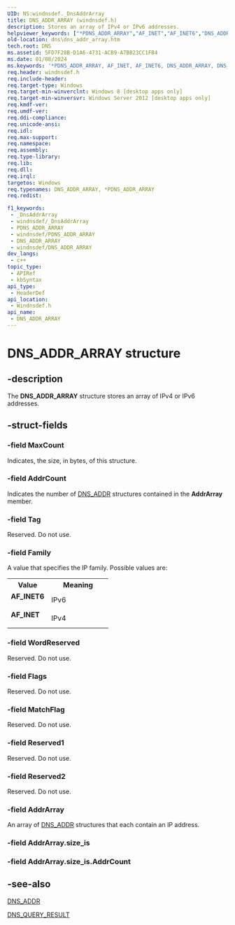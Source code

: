 ```yaml
---
UID: NS:windnsdef._DnsAddrArray
title: DNS_ADDR_ARRAY (windnsdef.h)
description: Stores an array of IPv4 or IPv6 addresses.
helpviewer_keywords: ["*PDNS_ADDR_ARRAY","AF_INET","AF_INET6","DNS_ADDR_ARRAY","DNS_ADDR_ARRAY structure [DNS]","PDNS_ADDR_ARRAY","PDNS_ADDR_ARRAY structure pointer [DNS]","dns.dns_addr_array","windnsdef/DNS_ADDR_ARRAY","windnsdef/PDNS_ADDR_ARRAY"]
old-location: dns\dns_addr_array.htm
tech.root: DNS
ms.assetid: 5FD7F28B-D1A6-4731-ACB9-A7BB23CC1FB4
ms.date: 01/08/2024
ms.keywords: '*PDNS_ADDR_ARRAY, AF_INET, AF_INET6, DNS_ADDR_ARRAY, DNS_ADDR_ARRAY structure [DNS], PDNS_ADDR_ARRAY, PDNS_ADDR_ARRAY structure pointer [DNS], dns.dns_addr_array, windnsdef/DNS_ADDR_ARRAY, windnsdef/PDNS_ADDR_ARRAY'
req.header: windnsdef.h
req.include-header: 
req.target-type: Windows
req.target-min-winverclnt: Windows 8 [desktop apps only]
req.target-min-winversvr: Windows Server 2012 [desktop apps only]
req.kmdf-ver: 
req.umdf-ver: 
req.ddi-compliance: 
req.unicode-ansi: 
req.idl: 
req.max-support: 
req.namespace: 
req.assembly: 
req.type-library: 
req.lib: 
req.dll: 
req.irql: 
targetos: Windows
req.typenames: DNS_ADDR_ARRAY, *PDNS_ADDR_ARRAY
req.redist: 

f1_keywords:
 - _DnsAddrArray
 - windnsdef/_DnsAddrArray
 - PDNS_ADDR_ARRAY
 - windnsdef/PDNS_ADDR_ARRAY
 - DNS_ADDR_ARRAY
 - windnsdef/DNS_ADDR_ARRAY
dev_langs:
 - c++
topic_type:
 - APIRef
 - kbSyntax
api_type:
 - HeaderDef
api_location:
 - Windnsdef.h
api_name:
 - DNS_ADDR_ARRAY
---
```


# DNS_ADDR_ARRAY structure


## -description

The <b>DNS_ADDR_ARRAY</b> structure stores an array of IPv4 or IPv6 addresses.

## -struct-fields

### -field MaxCount

Indicates, the size, in bytes,  of this structure.

### -field AddrCount

Indicates the number of <a href="/windows/win32/api/windnsdef/ns-windns-dns_addr">DNS_ADDR</a> structures contained in the <b>AddrArray</b> member.

### -field Tag

Reserved. Do not use.

### -field Family

A value that specifies the IP family. Possible values are:

<table>
<tr>
<th>Value</th>
<th>Meaning</th>
</tr>
<tr>
<td width="40%"><a id="AF_INET6"></a><a id="af_inet6"></a><dl>
<dt><b>AF_INET6</b></dt>
</dl>
</td>
<td width="60%">
IPv6

</td>
</tr>
<tr>
<td width="40%"><a id="AF_INET"></a><a id="af_inet"></a><dl>
<dt><b>AF_INET</b></dt>
</dl>
</td>
<td width="60%">
IPv4

</td>
</tr>
</table>

### -field WordReserved

Reserved. Do not use.

### -field Flags

Reserved. Do not use.

### -field MatchFlag

Reserved. Do not use.

### -field Reserved1

Reserved. Do not use.

### -field Reserved2

Reserved. Do not use.

### -field AddrArray

An array of <a href="/windows/win32/api/windnsdef/ns-windns-dns_addr">DNS_ADDR</a> structures that each contain an IP address.

### -field AddrArray.size_is

### -field AddrArray.size_is.AddrCount

## -see-also

<a href="/windows/win32/api/windnsdef/ns-windns-dns_addr">DNS_ADDR</a>



<a href="/windows/win32/api/windnsdef/ns-windns-dns_query_result">DNS_QUERY_RESULT</a>